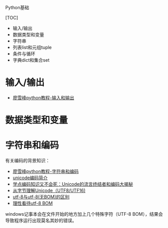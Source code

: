 ﻿Python基础

[TOC]

> 
 - 输入/输出
 - 数据类型和变量
 - 字符串
 - 列表list和元组tuple
 - 条件与循环
 - 字典dict和集合set

# 输入/输出
> 
 - [廖雪峰python教程-输入和输出][1]

# 数据类型和变量

# 字符串和编码
有关编码的背景知识：
> 
 - [廖雪峰python教程-字符串和编码][2]
 - [unicode编码简介][3]
 - [学点编码知识又不会死：Unicode的流言终结者和编码大揭秘][4]
 - [从字节理解Unicode（UTF8/UTF16)][5]
 - [utf-8与utf-8(无BOM)的区别][6]
 - [理性看待utf-8 BOM][7]

windows记事本会在文件开始的地方加上几个特殊字符（UTF-8 BOM），结果会导致程序运行出现莫名其妙的错误。


  [1]: http://www.liaoxuefeng.com/wiki/0014316089557264a6b348958f449949df42a6d3a2e542c000/001431643484137e38b44e5925440ec8b1e4c70f800b4e2000
  [2]: http://www.liaoxuefeng.com/wiki/0014316089557264a6b348958f449949df42a6d3a2e542c000/001431664106267f12e9bef7ee14cf6a8776a479bdec9b9000
  [3]: http://www.cnblogs.com/hongfei/p/3648794.html
  [4]: http://www.freebuf.com/articles/web/25623.html
  [5]: http://www.cnblogs.com/zizifn/p/4716712.html
  [6]: http://afericazebra.blog.163.com/blog/static/30050408201211199298711/
  [7]: https://www.zhihu.com/question/20167122